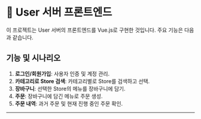 # 🛒 User 서버 프론트엔드

이 프로젝트는 User 서버의 프론트엔드를 Vue.js로 구현한 것입니다. 주요 기능은 다음과 같습니다.

## 기능 및 시나리오

1. **로그인/회원가입**: 사용자 인증 및 계정 관리.
2. **카테고리로 Store 검색**: 카테고리별로 Store를 검색하고 선택.
3. **장바구니**: 선택한 Store의 메뉴를 장바구니에 담기.
4. **주문**: 장바구니에 담긴 메뉴로 주문 생성.
5. **주문 내역**: 과거 주문 및 현재 진행 중인 주문 확인.

---

